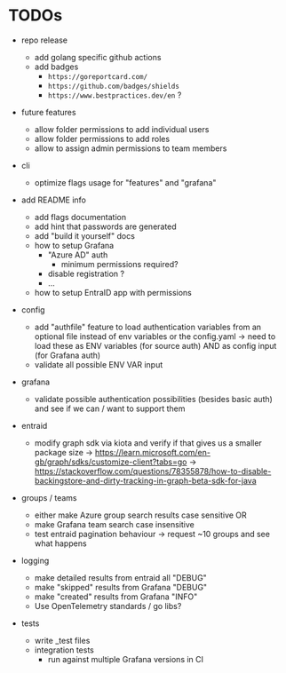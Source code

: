 # TODOs

- repo release
    - add golang specific github actions
    - add badges
        - `https://goreportcard.com/`
        - `https://github.com/badges/shields`
        - `https://www.bestpractices.dev/en` ?



- future features
    - allow folder permissions to add individual users
    - allow folder permissions to add roles
    - allow to assign admin permissions to team members


- cli
    - optimize flags usage for "features" and "grafana"


- add README info
    - add flags documentation
    - add hint that passwords are generated
    - add "build it yourself" docs
    - how to setup Grafana
        - "Azure AD" auth
            - minimum permissions required?
        - disable registration ?
        - ...
    - how to setup EntraID app with permissions


- config
    - add "authfile" feature to load authentication variables from an optional file instead of env variables or the config.yaml
        -> need to load these as ENV variables (for source auth) AND as config input (for Grafana auth)
    - validate all possible ENV VAR input


- grafana
    - validate possible authentication possibilities (besides basic auth) and see if we can / want to support them


- entraid
    - modify graph sdk via kiota and verify if that gives us a smaller package size
        -> https://learn.microsoft.com/en-gb/graph/sdks/customize-client?tabs=go
        -> https://stackoverflow.com/questions/78355878/how-to-disable-backingstore-and-dirty-tracking-in-graph-beta-sdk-for-java


- groups / teams
    - either make Azure group search results case sensitive OR
    - make Grafana team search case insensitive
    - test entraid pagination behaviour -> request ~10 groups and see what happens


- logging
    - make detailed results from entraid all "DEBUG"
    - make "skipped" results from Grafana "DEBUG"
    - make "created" results from Grafana "INFO"
    - Use OpenTelemetry standards / go libs?


- tests
    - write _test files
    - integration tests
        - run against multiple Grafana versions in CI
